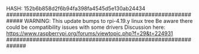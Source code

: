 HASH: 152b6b858d2f6b94fa398fa4545d5e130ab24434
#############################################################
WARNING: This update bumps to rpi-4.19.y linux tree
Be aware there could be compatibility issues with some drivers
Discussion here:
https://www.raspberrypi.org/forums/viewtopic.php?f=29&t=224931
##############################################################
